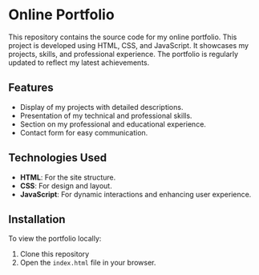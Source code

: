 # Online Portfolio

This repository contains the source code for my online portfolio. This project is developed using HTML, CSS, and JavaScript. It showcases my projects, skills, and professional experience. The portfolio is regularly updated to reflect my latest achievements.

## Features
- Display of my projects with detailed descriptions.
- Presentation of my technical and professional skills.
- Section on my professional and educational experience.
- Contact form for easy communication.

## Technologies Used
- **HTML**: For the site structure.
- **CSS**: For design and layout.
- **JavaScript**: For dynamic interactions and enhancing user experience.

## Installation
To view the portfolio locally:
1. Clone this repository
2. Open the `index.html` file in your browser.

